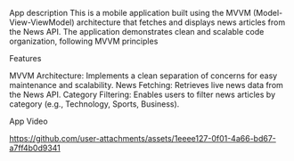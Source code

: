 
App description
This is a mobile application built using the MVVM (Model-View-ViewModel) architecture that fetches and displays news articles from the News API. 
The application demonstrates clean and scalable code organization, following MVVM principles




Features

MVVM Architecture: Implements a clean separation of concerns for easy maintenance and scalability.
News Fetching: Retrieves live news data from the News API.
Category Filtering: Enables users to filter news articles by category (e.g., Technology, Sports, Business).







App Video

https://github.com/user-attachments/assets/1eeee127-0f01-4a66-bd67-a7ff4b0d9341
